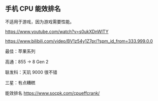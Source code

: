 ## 手机 CPU 能效排名

不适用于游戏，因为游戏需要性能。

https://www.youtube.com/watch?v=s0ukXDnWlTY

https://www.bilibili.com/video/BV1z54y1Z7pr/?spm_id_from=333.999.0.0

最佳：苹果系列

高通：855 -> 8 Gen 2

联发科：天玑 9000 很不错

三星：有点糟糕

能效排名 https://www.socpk.com/cpueffcrank/